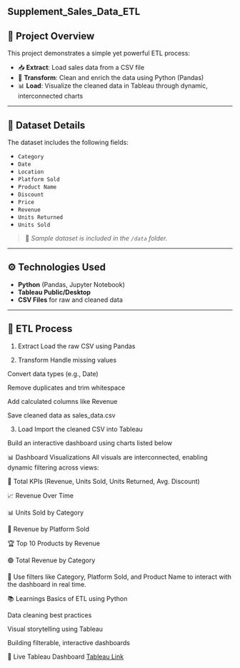 ## Supplement_Sales_Data_ETL

## 🚀 Project Overview

This project demonstrates a simple yet powerful ETL process:

- 📥 **Extract**: Load sales data from a CSV file
- 🧹 **Transform**: Clean and enrich the data using Python (Pandas)
- 📊 **Load**: Visualize the cleaned data in Tableau through dynamic, interconnected charts

---

## 📁 Dataset Details

The dataset includes the following fields:

- `Category`
- `Date`
- `Location`
- `Platform Sold`
- `Product Name`
- `Discount`
- `Price`
- `Revenue`
- `Units Returned`
- `Units Sold`

> 📌 *Sample dataset is included in the `/data` folder.*

---

## ⚙️ Technologies Used

- **Python** (Pandas, Jupyter Notebook)
- **Tableau Public/Desktop**
- **CSV Files** for raw and cleaned data

---

## 🧪 ETL Process

1. Extract
Load the raw CSV using Pandas

2. Transform
Handle missing values

Convert data types (e.g., Date)

Remove duplicates and trim whitespace

Add calculated columns like Revenue

Save cleaned data as sales_data.csv

3. Load
Import the cleaned CSV into Tableau

Build an interactive dashboard using charts listed below

📊 Dashboard Visualizations
All visuals are interconnected, enabling dynamic filtering across views:

🔹 Total KPIs (Revenue, Units Sold, Units Returned, Avg. Discount)

📈 Revenue Over Time

📊 Units Sold by Category

🧭 Revenue by Platform Sold

🏆 Top 10 Products by Revenue

🟢 Total Revenue by Category

🎯 Use filters like Category, Platform Sold, and Product Name to interact with the dashboard in real time.

📚 Learnings
Basics of ETL using Python

Data cleaning best practices

Visual storytelling using Tableau

Building filterable, interactive dashboards

🔗 Live Tableau Dashboard
[Tableau Link](https://public.tableau.com/views/Supplement_Sales_Data_Visualisation/Dashboard1?:language=en-US&:sid=&:redirect=auth&:display_count=n&:origin=viz_share_link)
